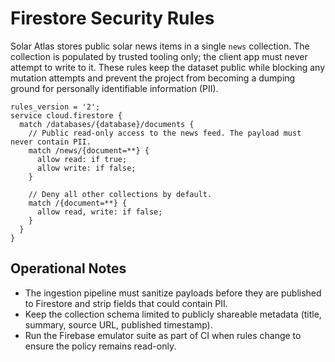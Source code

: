 # Firestore Security Rules

Solar Atlas stores public solar news items in a single `news` collection. The collection is populated by trusted tooling only; the client app must never attempt to write to it. These rules keep the dataset public while blocking any mutation attempts and prevent the project from becoming a dumping ground for personally identifiable information (PII).

```firestore
rules_version = '2';
service cloud.firestore {
  match /databases/{database}/documents {
    // Public read-only access to the news feed. The payload must never contain PII.
    match /news/{document=**} {
      allow read: if true;
      allow write: if false;
    }

    // Deny all other collections by default.
    match /{document=**} {
      allow read, write: if false;
    }
  }
}
```

## Operational Notes

- The ingestion pipeline must sanitize payloads before they are published to Firestore and strip fields that could contain PII.
- Keep the collection schema limited to publicly shareable metadata (title, summary, source URL, published timestamp).
- Run the Firebase emulator suite as part of CI when rules change to ensure the policy remains read-only.
